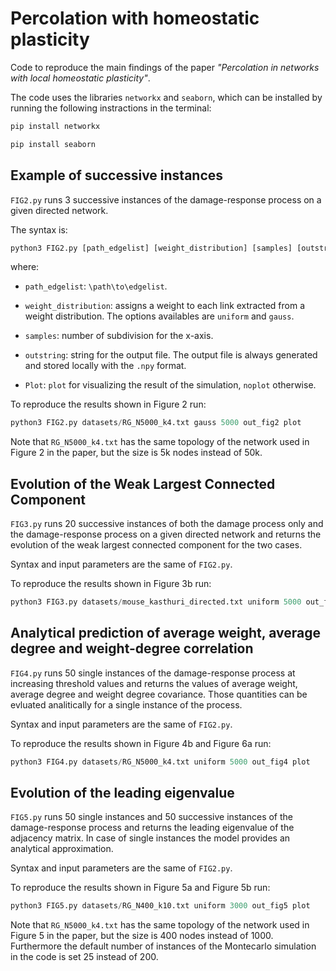 # Percolation with homeostatic plasticity

Code to reproduce the main findings of the paper *"Percolation in networks with local homeostatic plasticity"*.

The code uses the libraries `networkx` and `seaborn`, which can be installed by running the following instractions in the terminal:
``` bash
pip install networkx
```
``` bash
pip install seaborn
```
## Example of successive instances

`FIG2.py` runs 3 successive instances of the damage-response process on a given directed network. 

The syntax is:

``` python
python3 FIG2.py [path_edgelist] [weight_distribution] [samples] [outstring] [show_plot]
```

where:

* `path_edgelist`:  `\path\to\edgelist`. 

* `weight_distribution`: assigns a weight to each link extracted from a weight distribution. The options availables are `uniform` and `gauss`.

* `samples`: number of subdivision for the x-axis.

* `outstring`: string for the output file. The output file is always generated and stored locally with the `.npy` format.

* `Plot`: `plot` for visualizing the result of the simulation, `noplot` otherwise. 

To reproduce the results shown in Figure 2 run:

``` python
python3 FIG2.py datasets/RG_N5000_k4.txt gauss 5000 out_fig2 plot
```

Note that `RG_N5000_k4.txt` has the same topology of the network used in Figure 2 in the paper, but the size is 5k nodes instead of 50k.

## Evolution of the Weak Largest Connected Component

`FIG3.py` runs 20 successive instances of both the damage process only and the damage-response process on a given directed network and returns the evolution of the weak largest connected component for the two cases. 

Syntax and input parameters are the same of `FIG2.py`.

To reproduce the results shown in Figure 3b run:

``` python
python3 FIG3.py datasets/mouse_kasthuri_directed.txt uniform 5000 out_fig3 plot
```

## Analytical prediction of average weight, average degree and weight-degree correlation

`FIG4.py` runs 50 single instances of the damage-response process at increasing threshold values and returns the values of average weight, average degree and weight degree covariance. Those quantities can be evluated analitically for a single instance of the process. 

Syntax and input parameters are the same of `FIG2.py`.

To reproduce the results shown in Figure 4b and Figure 6a run:

``` python
python3 FIG4.py datasets/RG_N5000_k4.txt uniform 5000 out_fig4 plot
```
## Evolution of the leading eigenvalue

`FIG5.py` runs 50 single instances and 50 successive instances of the damage-response process and returns the leading eigenvalue of the adjacency matrix. In case of single instances the model provides an analytical approximation.

Syntax and input parameters are the same of `FIG2.py`.

To reproduce the results shown in Figure 5a and Figure 5b run:

``` python
python3 FIG5.py datasets/RG_N400_k10.txt uniform 3000 out_fig5 plot
```

Note that `RG_N5000_k4.txt` has the same topology of the network used in Figure 5 in the paper, but the size is 400 nodes instead of 1000. Furthermore the default number of instances of the Montecarlo simulation in the code is set 25 instead of 200.
